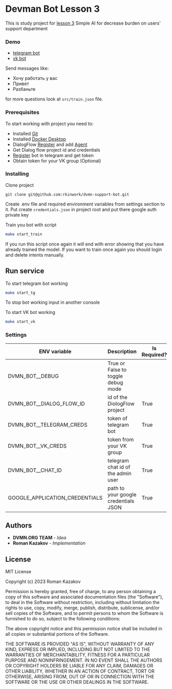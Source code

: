 # Devman Bot Lesson 3

This is study project for [lesson 3](https://dvmn.org/modules/chat-bots/lesson/support-bot/)
Simple AI for decrease burden on users' support department

### Demo

- [telegram bot](https://t.me/rkinwork_dvmn_support_bot)
- [vk bot](https://vk.com/im?sel=-187412453)

Send messages like:
- Хочу работать у вас
- Привет
- Разбаньте

for more questions look at `src/train.json` file.  

### Prerequisites

To start working with project you need to:

- Installed [Git](https://git-scm.com/)
- Installed [Docker Desktop](https://www.docker.com/)
- DialogFlow [Register](https://cloud.google.com/dialogflow/es/docs/quick/setup) and
  add [Agent](https://cloud.google.com/dialogflow/es/docs/quick/build-agent)
- Get Dialog flow project id and credentials
- [Register](https://telegram.me/BotFather) bot in telegram and get token
- Obtain token for your VK group (Optional)

### Installing

Clone project

```
git clone git@github.com:rkinwork/dvmn-support-bot.git
```

Create .env file and required environment variables from settings section to it.
Put create `credentials.json` in project root and put there google auth private key

Train you bot with script
```bash
make start_train
```

If you run this script once again it will end with error showing that you have already trained the model.
If you want to train once again you should login and delete intents manually.

## Run service

To start telegram bot working

```bash
make start_tg
```

To stop bot working input in another console

To start VK bot working

```bash
make start_vk
```

### Settings

| ENV variable                   | Description                          | Is Required? |
|--------------------------------|--------------------------------------|--------------|
| DVMN_BOT__DEBUG                | True or False to toggle debug mode   ||
| DVMN_BOT__DIALOG_FLOW_ID       | id of the DiologFlow project         | True         |
| DVMN_BOT__TELEGRAM_CREDS       | token of telegram bot                | True         |
| DVMN_BOT__VK_CREDS             | token from your VK group             | True         |
| DVMN_BOT__CHAT_ID              | telegram chat id of the admin user   | True         |
| GOOGLE_APPLICATION_CREDENTIALS | path to your google credentials JSON | True         |


## Authors

* **DVMN.ORG TEAM** - *Idea*
* **Roman Kazakov** - *Implementation*

## License

MIT License

Copyright (c) 2023 Roman Kazakov

Permission is hereby granted, free of charge, to any person obtaining a copy of this software and associated
documentation files (the "Software"), to deal in the Software without restriction, including without limitation the
rights to use, copy, modify, merge, publish, distribute, sublicense, and/or sell copies of the Software, and to permit
persons to whom the Software is furnished to do so, subject to the following conditions:

The above copyright notice and this permission notice shall be included in all copies or substantial portions of the
Software.

THE SOFTWARE IS PROVIDED "AS IS", WITHOUT WARRANTY OF ANY KIND, EXPRESS OR IMPLIED, INCLUDING BUT NOT LIMITED TO THE
WARRANTIES OF MERCHANTABILITY, FITNESS FOR A PARTICULAR PURPOSE AND NONINFRINGEMENT. IN NO EVENT SHALL THE AUTHORS OR
COPYRIGHT HOLDERS BE LIABLE FOR ANY CLAIM, DAMAGES OR OTHER LIABILITY, WHETHER IN AN ACTION OF CONTRACT, TORT OR
OTHERWISE, ARISING FROM, OUT OF OR IN CONNECTION WITH THE SOFTWARE OR THE USE OR OTHER DEALINGS IN THE SOFTWARE.

